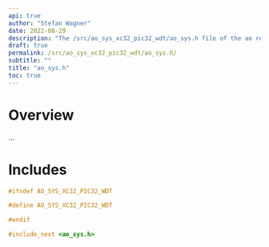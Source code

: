 ```yaml
---
api: true
author: "Stefan Wagner"
date: 2022-08-29
description: "The /src/ao_sys_xc32_pic32_wdt/ao_sys.h file of the ao real-time operating system."
draft: true
permalink: /src/ao_sys_xc32_pic32_wdt/ao_sys.h/ 
subtitle: ""
title: "ao_sys.h"
toc: true
---
```


# Overview

...

# Includes

```c
#ifndef AO_SYS_XC32_PIC32_WDT

#define AO_SYS_XC32_PIC32_WDT

#endif

#include_next <ao_sys.h>

```
